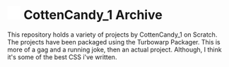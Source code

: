# <img src = 'assets/floppy.svg' width = 30> CottenCandy_1 Archive

This repository holds a variety of projects by CottenCandy_1 on Scratch. The projects have been packaged using the Turbowarp Packager. This is more of a gag and a running joke, then an actual project. Although, I think it's some of the best CSS i've written.
